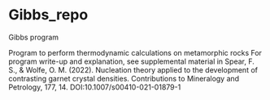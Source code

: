 # Gibbs_repo
 Gibbs program

Program to perform thermodynamic calculations on metamorphic rocks
For program write-up and explanation, see supplemental material in
Spear, F. S., & Wolfe, O. M. (2022). 
  Nucleation theory applied to the development of contrasting garnet crystal densities.
  Contributions to Mineralogy and Petrology, 177, 14. DOI:10.1007/s00410-021-01879-1
